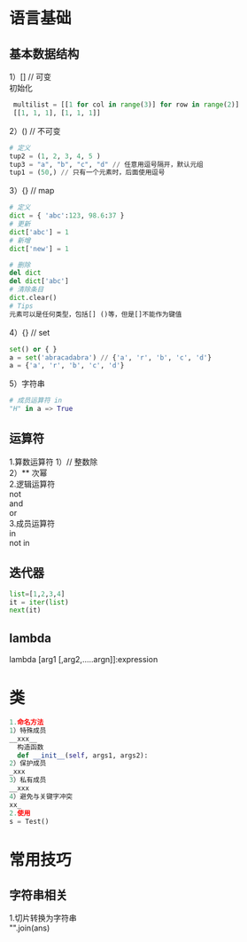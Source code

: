 #  语言基础
## 基本数据结构  
1）[] // 可变  
初始化  
```python
 multilist = [[1 for col in range(3)] for row in range(2)]
 [[1, 1, 1], [1, 1, 1]]
```
2）() // 不可变  
```python
# 定义
tup2 = (1, 2, 3, 4, 5 )
tup3 = "a", "b", "c", "d" // 任意用逗号隔开，默认元组
tup1 = (50,) // 只有一个元素时，后面使用逗号
```
3）{} // map   
```python
# 定义
dict = { 'abc':123, 98.6:37 }  
# 更新
dict['abc'] = 1
# 新增
dict['new'] = 1

# 删除
del dict  
del dict['abc']
# 清除条目
dict.clear()
# Tips
元素可以是任何类型，包括[] ()等，但是[]不能作为键值
```
4）{} // set  
```python
set() or { }
a = set('abracadabra') // {'a', 'r', 'b', 'c', 'd'}
a = {'a', 'r', 'b', 'c', 'd'}

```
5）字符串  
```python
# 成员运算符 in
"H" in a => True

```
## 运算符  
1.算数运算符
1）// 整数除  
2）** 次幂  
2.逻辑运算符  
not  
and  
or  
3.成员运算符  
in  
not in  
## 迭代器
```python
list=[1,2,3,4]
it = iter(list)
next(it)
```
## lambda 
lambda [arg1 [,arg2,.....argn]]:expression  

# 类  
```python
1.命名方法
1）特殊成员
__xxx__ 
  构造函数
  def __init__(self, args1, args2):
2）保护成员
_xxx 
3）私有成员
__xxx 
4）避免与关键字冲突
xx_
2.使用
s = Test()
```
## 


# 常用技巧
## 字符串相关　
1.切片转换为字符串  
"".join(ans)    
